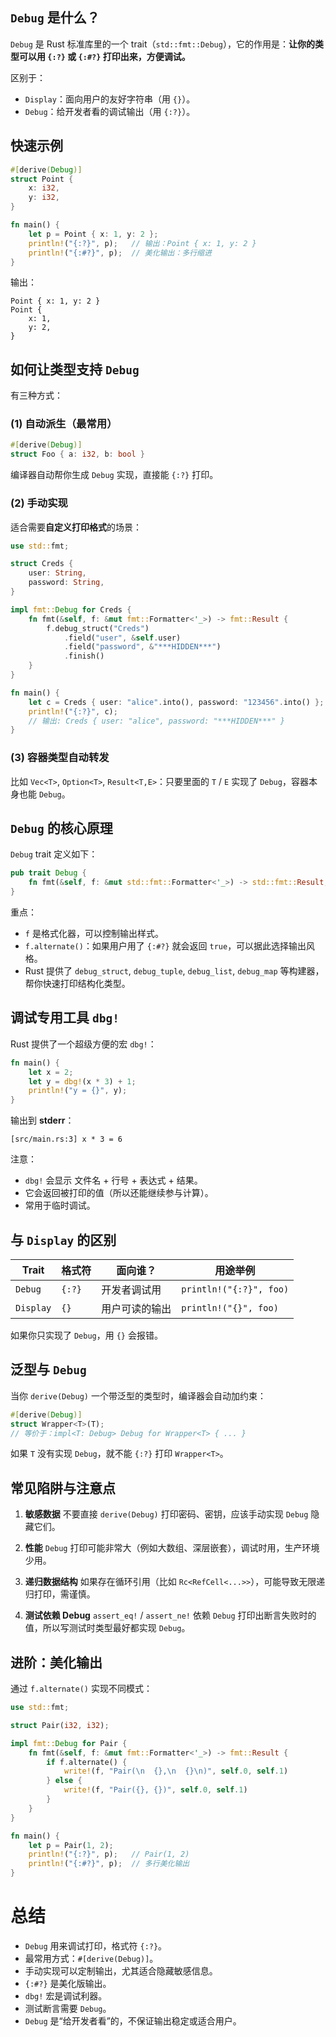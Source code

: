 ## `Debug` 是什么？

`Debug` 是 Rust 标准库里的一个 trait（`std::fmt::Debug`），它的作用是：**让你的类型可以用 `{:?}` 或 `{:#?}` 打印出来，方便调试。**

区别于：

* `Display`：面向用户的友好字符串（用 `{}`）。
* `Debug`：给开发者看的调试输出（用 `{:?}`）。


## 快速示例

```rust
#[derive(Debug)]
struct Point {
    x: i32,
    y: i32,
}

fn main() {
    let p = Point { x: 1, y: 2 };
    println!("{:?}", p);   // 输出：Point { x: 1, y: 2 }
    println!("{:#?}", p);  // 美化输出：多行缩进
}
```

输出：

```
Point { x: 1, y: 2 }
Point {
    x: 1,
    y: 2,
}
```


## 如何让类型支持 `Debug`

有三种方式：

### (1) 自动派生（最常用）

```rust
#[derive(Debug)]
struct Foo { a: i32, b: bool }
```

编译器自动帮你生成 `Debug` 实现，直接能 `{:?}` 打印。

### (2) 手动实现

适合需要**自定义打印格式**的场景：

```rust
use std::fmt;

struct Creds {
    user: String,
    password: String,
}

impl fmt::Debug for Creds {
    fn fmt(&self, f: &mut fmt::Formatter<'_>) -> fmt::Result {
        f.debug_struct("Creds")
            .field("user", &self.user)
            .field("password", &"***HIDDEN***")
            .finish()
    }
}

fn main() {
    let c = Creds { user: "alice".into(), password: "123456".into() };
    println!("{:?}", c);
    // 输出: Creds { user: "alice", password: "***HIDDEN***" }
}
```

### (3) 容器类型自动转发

比如 `Vec<T>`, `Option<T>`, `Result<T,E>`：只要里面的 `T` / `E` 实现了 `Debug`，容器本身也能 `Debug`。


## `Debug` 的核心原理

`Debug` trait 定义如下：

```rust
pub trait Debug {
    fn fmt(&self, f: &mut std::fmt::Formatter<'_>) -> std::fmt::Result;
}
```

重点：

* `f` 是格式化器，可以控制输出样式。
* `f.alternate()`：如果用户用了 `{:#?}` 就会返回 `true`，可以据此选择输出风格。
* Rust 提供了 `debug_struct`, `debug_tuple`, `debug_list`, `debug_map` 等构建器，帮你快速打印结构化类型。


## 调试专用工具 `dbg!`

Rust 提供了一个超级方便的宏 `dbg!`：

```rust
fn main() {
    let x = 2;
    let y = dbg!(x * 3) + 1;
    println!("y = {}", y);
}
```

输出到 **stderr**：

```
[src/main.rs:3] x * 3 = 6
```

注意：

* `dbg!` 会显示 文件名 + 行号 + 表达式 + 结果。
* 它会返回被打印的值（所以还能继续参与计算）。
* 常用于临时调试。


## 与 `Display` 的区别

| Trait     | 格式符    | 面向谁？    | 用途举例                    |
| --------- | ------ | ------- | ----------------------- |
| `Debug`   | `{:?}` | 开发者调试用  | `println!("{:?}", foo)` |
| `Display` | `{}`   | 用户可读的输出 | `println!("{}", foo)`   |

如果你只实现了 `Debug`，用 `{}` 会报错。


## 泛型与 `Debug`

当你 `derive(Debug)` 一个带泛型的类型时，编译器会自动加约束：

```rust
#[derive(Debug)]
struct Wrapper<T>(T);
// 等价于：impl<T: Debug> Debug for Wrapper<T> { ... }
```

如果 `T` 没有实现 `Debug`，就不能 `{:?}` 打印 `Wrapper<T>`。


## 常见陷阱与注意点

1. **敏感数据**
   不要直接 `derive(Debug)` 打印密码、密钥，应该手动实现 `Debug` 隐藏它们。

2. **性能**
   `Debug` 打印可能非常大（例如大数组、深层嵌套），调试时用，生产环境少用。

3. **递归数据结构**
   如果存在循环引用（比如 `Rc<RefCell<...>>`），可能导致无限递归打印，需谨慎。

4. **测试依赖 Debug**
   `assert_eq!` / `assert_ne!` 依赖 `Debug` 打印出断言失败时的值，所以写测试时类型最好都实现 `Debug`。

## 进阶：美化输出

通过 `f.alternate()` 实现不同模式：

```rust
use std::fmt;

struct Pair(i32, i32);

impl fmt::Debug for Pair {
    fn fmt(&self, f: &mut fmt::Formatter<'_>) -> fmt::Result {
        if f.alternate() {
            write!(f, "Pair(\n  {},\n  {}\n)", self.0, self.1)
        } else {
            write!(f, "Pair({}, {})", self.0, self.1)
        }
    }
}

fn main() {
    let p = Pair(1, 2);
    println!("{:?}", p);   // Pair(1, 2)
    println!("{:#?}", p);  // 多行美化输出
}
```


# 总结

* `Debug` 用来调试打印，格式符 `{:?}`。
* 最常用方式：`#[derive(Debug)]`。
* 手动实现可以定制输出，尤其适合隐藏敏感信息。
* `{:#?}` 是美化版输出。
* `dbg!` 宏是调试利器。
* 测试断言需要 `Debug`。
* `Debug` 是“给开发者看”的，不保证输出稳定或适合用户。
